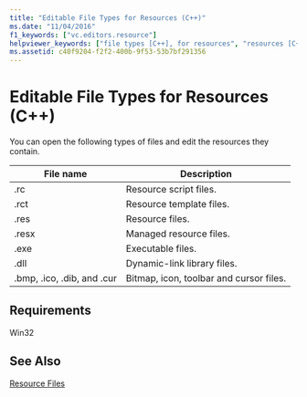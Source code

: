 ```yaml
---
title: "Editable File Types for Resources (C++)"
ms.date: "11/04/2016"
f1_keywords: ["vc.editors.resource"]
helpviewer_keywords: ["file types [C++], for resources", "resources [C++], editing", "files [C++], editable types"]
ms.assetid: c40f9204-f2f2-400b-9f53-53b7bf291356
---
```

# Editable File Types for Resources (C++)

You can open the following types of files and edit the resources they contain.

|File name|Description|
|---------------|-----------------|
|.rc|Resource script files.|
|.rct|Resource template files.|
|.res|Resource files.|
|.resx|Managed resource files.|
|.exe|Executable files.|
|.dll|Dynamic-link library files.|
|.bmp, .ico, .dib, and .cur|Bitmap, icon, toolbar and cursor files.|

## Requirements

Win32

## See Also

[Resource Files](../windows/resource-files-visual-studio.md)